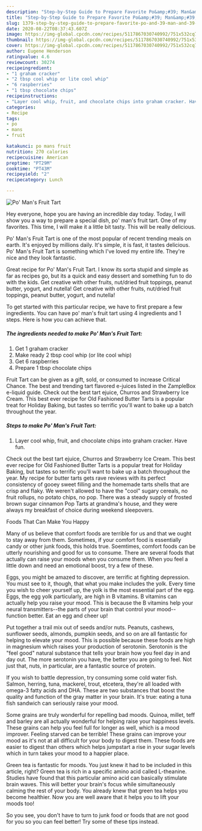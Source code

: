 ```yaml
---
description: "Step-by-Step Guide to Prepare Favorite Po&amp;#39; Man&amp;#39;s Fruit Tart"
title: "Step-by-Step Guide to Prepare Favorite Po&amp;#39; Man&amp;#39;s Fruit Tart"
slug: 1379-step-by-step-guide-to-prepare-favorite-po-and-39-man-and-39-s-fruit-tart
date: 2020-08-22T08:37:43.607Z
image: https://img-global.cpcdn.com/recipes/5117867030740992/751x532cq70/po-mans-fruit-tart-recipe-main-photo.jpg
thumbnail: https://img-global.cpcdn.com/recipes/5117867030740992/751x532cq70/po-mans-fruit-tart-recipe-main-photo.jpg
cover: https://img-global.cpcdn.com/recipes/5117867030740992/751x532cq70/po-mans-fruit-tart-recipe-main-photo.jpg
author: Eugene Henderson
ratingvalue: 4.6
reviewcount: 30274
recipeingredient:
- "1 graham cracker"
- "2 tbsp cool whip or lite cool whip"
- "6 raspberries"
- "1 tbsp chocolate chips"
recipeinstructions:
- "Layer cool whip, fruit, and chocolate chips into graham cracker. Have fun."
categories:
- Recipe
tags:
- po
- mans
- fruit

katakunci: po mans fruit 
nutrition: 270 calories
recipecuisine: American
preptime: "PT29M"
cooktime: "PT43M"
recipeyield: "2"
recipecategory: Lunch

---
```



![Po&#39; Man&#39;s Fruit Tart](https://img-global.cpcdn.com/recipes/5117867030740992/751x532cq70/po-mans-fruit-tart-recipe-main-photo.jpg)

Hey everyone, hope you are having an incredible day today. Today, I will show you a way to prepare a special dish, po&#39; man&#39;s fruit tart. One of my favorites. This time, I will make it a little bit tasty. This will be really delicious.

Po&#39; Man&#39;s Fruit Tart is one of the most popular of recent trending meals on earth. It's enjoyed by millions daily. It's simple, it is fast, it tastes delicious. Po&#39; Man&#39;s Fruit Tart is something which I've loved my entire life. They're nice and they look fantastic.

Great recipe for Po&#39; Man&#39;s Fruit Tart. I know its sorta stupid and simple as far as recipes go, but its a quick and easy dessert and something fun to do with the kids. Get creative with other fruits, nut/dried fruit toppings, peanut butter, yogurt, and nutella! Get creative with other fruits, nut/dried fruit toppings, peanut butter, yogurt, and nutella!


To get started with this particular recipe, we have to first prepare a few ingredients. You can have po&#39; man&#39;s fruit tart using 4 ingredients and 1 steps. Here is how you can achieve that.

<!--inarticleads1-->

##### The ingredients needed to make Po&#39; Man&#39;s Fruit Tart:

1. Get 1 graham cracker
1. Make ready 2 tbsp cool whip (or lite cool whip)
1. Get 6 raspberries
1. Prepare 1 tbsp chocolate chips


Fruit Tart can be given as a gift, sold, or consumed to increase Critical Chance. The best and trending tart flavored e-juices listed in the ZampleBox e-liquid guide. Check out the best tart ejuice, Churros and Strawberry Ice Cream. This best ever recipe for Old Fashioned Butter Tarts is a popular treat for Holiday Baking, but tastes so terrific you&#39;ll want to bake up a batch throughout the year. 

<!--inarticleads2-->

##### Steps to make Po&#39; Man&#39;s Fruit Tart:

1. Layer cool whip, fruit, and chocolate chips into graham cracker. Have fun.


Check out the best tart ejuice, Churros and Strawberry Ice Cream. This best ever recipe for Old Fashioned Butter Tarts is a popular treat for Holiday Baking, but tastes so terrific you&#39;ll want to bake up a batch throughout the year. My recipe for butter tarts gets rave reviews with its perfect consistency of gooey sweet filling and the homemade tarts shells that are crisp and flaky. We weren&#39;t allowed to have the &#34;cool&#34; sugary cereals, no fruit rollups, no potato chips, no pop. There was a steady supply of frosted brown sugar cinnamon Pop Tarts at grandma&#39;s house, and they were always my breakfast of choice during weekend sleepovers. 

Foods That Can Make You Happy


Many of us believe that comfort foods are terrible for us and that we ought to stay away from them. Sometimes, if your comfort food is essentially candy or other junk foods, this holds true. Soemtimes, comfort foods can be utterly nourishing and good for us to consume. There are several foods that actually can raise your moods when you consume them. When you feel a little down and need an emotional boost, try a few of these.

Eggs, you might be amazed to discover, are terrific at fighting depression. You must see to it, though, that what you make includes the yolk. Every time you wish to cheer yourself up, the yolk is the most essential part of the egg. Eggs, the egg yolk particularly, are high in B vitamins. B vitamins can actually help you raise your mood. This is because the B vitamins help your neural transmitters--the parts of your brain that control your mood--function better. Eat an egg and cheer up!

Put together a trail mix out of seeds and/or nuts. Peanuts, cashews, sunflower seeds, almonds, pumpkin seeds, and so on are all fantastic for helping to elevate your mood. This is possible because these foods are high in magnesium which raises your production of serotonin. Serotonin is the "feel good" natural substance that tells your brain how you feel day in and day out. The more serotonin you have, the better you are going to feel. Not just that, nuts, in particular, are a fantastic source of protein.

If you wish to battle depression, try consuming some cold water fish. Salmon, herring, tuna, mackerel, trout, etcetera, they're all loaded with omega-3 fatty acids and DHA. These are two substances that boost the quality and function of the gray matter in your brain. It's true: eating a tuna fish sandwich can seriously raise your mood. 

Some grains are truly wonderful for repelling bad moods. Quinoa, millet, teff and barley are all actually wonderful for helping raise your happiness levels. These grains can help you feel full for longer as well, which is a mood improver. Feeling starved can be terrible! These grains can improve your mood as it's not at all difficult for your body to digest them. These foods are easier to digest than others which helps jumpstart a rise in your sugar levels which in turn takes your mood to a happier place.

Green tea is fantastic for moods. You just knew it had to be included in this article, right? Green tea is rich in a specific amino acid called L-theanine. Studies have found that this particular amino acid can basically stimulate brain waves. This will better your brain's focus while simultaneously calming the rest of your body. You already knew that green tea helps you become healthier. Now you are well aware that it helps you to lift your moods too!

So you see, you don't have to turn to junk food or foods that are not good for you so you can feel better! Try  some  of  these  tips  instead.

